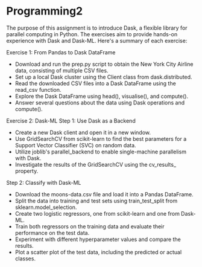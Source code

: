 # Programming2
The purpose of this assignment is to introduce Dask, a flexible library for parallel computing in Python. The exercises aim to provide hands-on experience with Dask and Dask-ML. Here's a summary of each exercise:

Exercise 1: From Pandas to Dask DataFrame
- Download and run the prep.py script to obtain the New York City Airline data, consisting of multiple CSV files.
- Set up a local Dask cluster using the Client class from dask.distributed.
- Read the downloaded CSV files into a Dask DataFrame using the read_csv function.
- Explore the Dask DataFrame using head(), visualise(), and compute().
- Answer several questions about the data using Dask operations and compute().

Exercise 2: Dask-ML
Step 1: Use Dask as a Backend
- Create a new Dask client and open it in a new window.
- Use GridSearchCV from scikit-learn to find the best parameters for a Support Vector Classifier (SVC) on random data.
- Utilize joblib's parallel_backend to enable single-machine parallelism with Dask.
- Investigate the results of the GridSearchCV using the cv_results_ property.

Step 2: Classify with Dask-ML
- Download the moons-data.csv file and load it into a Pandas DataFrame.
- Split the data into training and test sets using train_test_split from sklearn.model_selection.
- Create two logistic regressors, one from scikit-learn and one from Dask-ML.
- Train both regressors on the training data and evaluate their performance on the test data.
- Experiment with different hyperparameter values and compare the results.
- Plot a scatter plot of the test data, including the predicted or actual classes.

